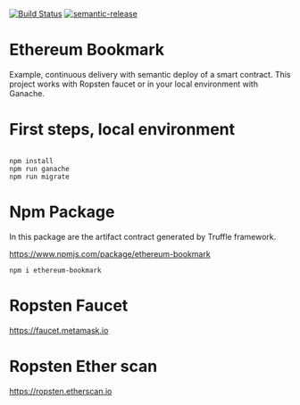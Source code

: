 [![Build Status](https://travis-ci.org/wzalazar/ethereum-bookmark.svg?branch=master)](https://travis-ci.org/wzalazar/ethereum-bookmark) [![semantic-release](https://img.shields.io/badge/%20%20%F0%9F%93%A6%F0%9F%9A%80-semantic--release-e10079.svg)](https://github.com/semantic-release/semantic-release)


# Ethereum Bookmark

Example, continuous delivery with semantic deploy of a smart contract. This project works with Ropsten faucet or in your local environment with Ganache.


# First steps, local environment

```

npm install
npm run ganache
npm run migrate

```

# Npm Package

In this package are the artifact contract generated by Truffle framework.

https://www.npmjs.com/package/ethereum-bookmark

```
npm i ethereum-bookmark

```

# Ropsten Faucet

https://faucet.metamask.io

# Ropsten Ether scan

https://ropsten.etherscan.io